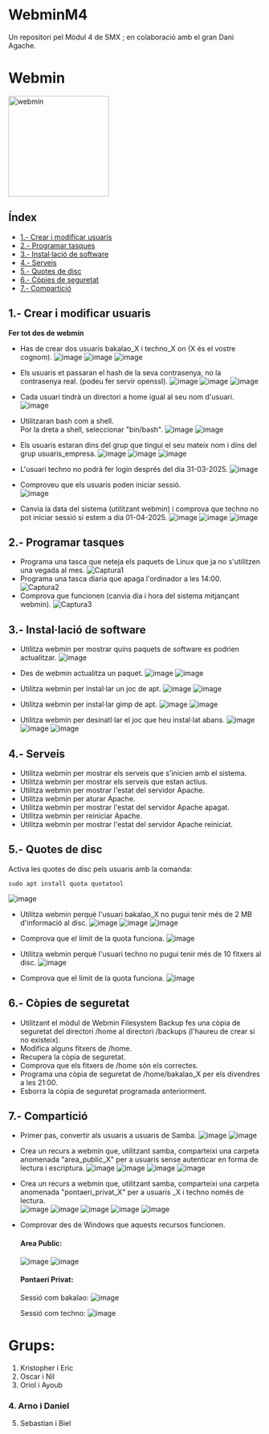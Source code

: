 # WebminM4
Un repositori pel Mòdul 4 de SMX ; en colaboració amb el gran Dani Agache.

# Webmin
<img src="https://upload.wikimedia.org/wikipedia/commons/thumb/9/9d/Webmin_Logo.svg/2048px-Webmin_Logo.svg.png" alt="webmin" width="200"/>

## Índex
 * [1.- Crear i modificar usuaris](#1)
 * [2.- Programar tasques](#2)
 * [3.- Instal·lació de software](#3)
 * [4.- Serveis](#4)
 * [5.- Quotes de disc](#5)
 * [6.- Còpies de seguretat](#6)
 * [7.- Compartició](#7)

<a id="1"></a>
## 1.- Crear i modificar usuaris

**Fer tot des de webmin**

- Has de crear dos usuaris bakalao_X i techno_X on (X és el vostre cognom).
  ![image](https://github.com/user-attachments/assets/428d5704-5b4c-4eed-848e-bebe6fcd5c85)
  ![image](https://github.com/user-attachments/assets/08e96e9b-706f-42be-a1e6-cf033a7b6cdf)
  ![image](https://github.com/user-attachments/assets/a51537f4-59bd-4f75-9c9b-26874756a7d5)
  
- Els usuaris et passaran el hash de la seva contrasenya, no la contrasenya real. (podeu fer servir openssl).
  ![image](https://github.com/user-attachments/assets/201192f4-7af2-49eb-91ab-3b69c0bdad17)
  ![image](https://github.com/user-attachments/assets/46289de0-5284-47a2-bbcc-26933cab5508)
  ![image](https://github.com/user-attachments/assets/b2bd7a51-f38d-44a2-899d-9540c9b46732)

- Cada usuari tindrà un directori a home igual al seu nom d'usuari.
  ![image](https://github.com/user-attachments/assets/cd1c0bfd-6c2d-4e8c-829b-c2f45dfe0363)

- Utilitzaran bash com a shell. <br>
  Por la dreta a shell, seleccionar "bin/bash".
  ![image](https://github.com/user-attachments/assets/17223d95-cf1e-4427-953a-4a3f6414e228)
  ![image](https://github.com/user-attachments/assets/4a1896e9-6db3-450b-b1e7-d072883b96f6)

- Els usuaris estaran dins del grup que tingui el seu mateix nom i dins del grup usuaris_empresa.
  ![image](https://github.com/user-attachments/assets/5cea2281-3d59-4c11-843a-fef69848eebf)
  ![image](https://github.com/user-attachments/assets/4d983796-32dc-4676-a451-38886da213c8)
  ![image](https://github.com/user-attachments/assets/f102af6a-f8e0-4dd5-9742-7886f56e7f28)

- L'usuari techno no podrà fer login després del dia 31-03-2025.
  ![image](https://github.com/user-attachments/assets/13cbd3f6-da25-4165-9d69-7c354cc3a744)

- Comproveu que els usuaris poden iniciar sessió. <br>
  ![image](https://github.com/user-attachments/assets/d68a3d7a-ce28-4770-8466-8762328d61fa)

- Canvia la data del sistema (utilitzant webmin) i comprova que techno no pot iniciar sessió si estem a dia 01-04-2025.
  ![image](https://github.com/user-attachments/assets/6368e592-868c-4930-b646-21a3e3d6ed6b)
  ![image](https://github.com/user-attachments/assets/a2b2d808-e997-4f64-87a5-b9b9c8b02775)
  ![image](https://github.com/user-attachments/assets/0528475c-2cc0-481a-8953-1941bb585703)

<a id="2"></a>
## 2.- Programar tasques

- Programa una tasca que neteja els paquets de Linux que ja no s'utilitzen una vegada al mes.
  ![Captura1](https://github.com/user-attachments/assets/de20330b-c3bf-42aa-9784-5dc3f75e5cff)
- Programa una tasca diaria que apaga l'ordinador a les 14:00.
  ![Captura2](https://github.com/user-attachments/assets/318fd00c-4986-438b-9e56-09f0e112a6fb)
- Comprova que funcionen (canvia dia i hora del sistema mitjançant webmin).
  ![Captura3](https://github.com/user-attachments/assets/0b816c68-883f-42c5-91bb-39108ddc5d82)

<a id="3"></a>
## 3.- Instal·lació de software

- Utilitza webmin per mostrar quins paquets de software es podrien actualitzar.
  ![image](https://github.com/user-attachments/assets/d592942e-4115-44c3-89db-c335685dfc22)

- Des de webmin actualitza un paquet.
  ![image](https://github.com/user-attachments/assets/9139c343-0d99-4deb-94d0-5068fed83504)
  ![image](https://github.com/user-attachments/assets/ef84924a-581c-4719-abe5-b750dbfe757e)

- Utilitza webmin per instal·lar un joc de apt.
  ![image](https://github.com/user-attachments/assets/198a64b4-b839-401e-93a7-e174a7f17403)
  ![image](https://github.com/user-attachments/assets/1dadfa95-321d-4871-b620-0db7b6f09ba0)
  
- Utilitza webmin per instal·lar gimp de apt.
  ![image](https://github.com/user-attachments/assets/9792d472-e8c0-4453-8896-93353cf9268e)
  ![image](https://github.com/user-attachments/assets/00bfb3c5-afc6-46fe-9658-a6479206692d)

- Utilitza webmin per desinatl·lar el joc que heu instal·lat abans.
  ![image](https://github.com/user-attachments/assets/ab2446f4-e13d-439a-ab31-bed2500b517d)
  ![image](https://github.com/user-attachments/assets/f1fcbdb9-8570-4fe0-ae12-00b3ad25032c)
  ![image](https://github.com/user-attachments/assets/d413c7f9-e252-4d66-bd36-7a743bcc3a13)

<a id="4"></a>
## 4.- Serveis

- Utilitza webmin per mostrar els serveis que s'inicien amb el sistema.
- Utilitza webmin per mostrar els serveis que estan actius.
- Utilitza webmin per mostrar l'estat del servidor Apache.
- Utilitza webmin per aturar Apache.
- Utilitza webmin per mostrar l'estat del servidor Apache apagat.
- Utilitza webmin per reiniciar Apache.
- Utilitza webmin per mostrar l'estat del servidor Apache reiniciat.

<a id="5"></a>
## 5.- Quotes de disc

Activa les quotes de disc pels usuaris amb la comanda: 

```
sudo apt install quota quotatool
```
![image](https://github.com/user-attachments/assets/b41088b0-10ef-40be-9d46-9891104d1750)

- Utilitza webmin perquè l'usuari bakalao_X no pugui tenir més de 2 MB d'informació al disc.
  ![image](https://github.com/user-attachments/assets/8461c630-6e28-410c-8646-e3f42c0e11e2)
  ![image](https://github.com/user-attachments/assets/1274aca0-f075-43ed-b7fb-7fff2715036c)
  ![image](https://github.com/user-attachments/assets/3a8cf31a-e8ea-413c-aa07-ca2bd3d4563f)

- Comprova que el límit de la quota funciona.
  ![image](https://github.com/user-attachments/assets/044581d3-3cca-4faa-bdf3-5a5b1e1bb872)
  
- Utilitza webmin perquè l'usuari techno no pugui tenir més de 10 fitxers al disc.
  ![image](https://github.com/user-attachments/assets/9657f417-8947-4106-91cc-962827b9c20d)

- Comprova que el límit de la quota funciona.
  ![image](https://github.com/user-attachments/assets/df58be12-9161-4d7d-b535-30933e7efd86)

<a id="6"></a>
## 6.- Còpies de seguretat

- Utilitzant el mòdul de Webmin Filesystem Backup fes una còpia de seguretat del directori /home al directori /backups (l'haureu de crear si no existeix).
- Modifica alguns fitxers de /home.
- Recupera la còpia de seguretat.
- Comprova que els fitxers de /home són els correctes.
- Programa una còpia de seguretat de /home/bakalao_X per els divendres a les 21:00.
- Esborra la còpia de seguretat programada anteriorment.

<a id="7"></a>
## 7.- Compartició
- Primer pas, convertir als usuaris a usuaris de Samba.
  ![image](https://github.com/user-attachments/assets/46e86ce7-0284-48f3-9b1f-6506b470f56a)
  ![image](https://github.com/user-attachments/assets/fd0f8f82-e621-4112-9349-ca23bd4e0c55)

- Crea un recurs a webmin que, utilitzant samba, comparteixi una carpeta anomenada "area_public_X" per a usuaris sense autenticar en forma de lectura i escriptura.
  ![image](https://github.com/user-attachments/assets/0cd24091-86d7-45ad-97d1-0223af27784a)
  ![image](https://github.com/user-attachments/assets/6c90d1b4-a563-402a-ad32-5d624627994f)
  ![image](https://github.com/user-attachments/assets/3705f073-4707-4dfa-8055-7a1ac4c102a2)
  ![image](https://github.com/user-attachments/assets/c9492187-a667-46ec-88de-dad3be94aa50)

- Crea un recurs a webmin que, utilitzant samba, comparteixi una carpeta anomenada "pontaeri_privat_X" per a usuaris _X i techno només de lectura. <br>
  ![image](https://github.com/user-attachments/assets/cd7d1ed8-d85e-4b38-824a-54c2d9b0e7bc)
  ![image](https://github.com/user-attachments/assets/0e32da8f-20aa-4c60-9d99-3fce9e4c8340)
  ![image](https://github.com/user-attachments/assets/b907cc2e-b898-4436-9b70-d417a7174d90)
  ![image](https://github.com/user-attachments/assets/bc5ea726-a69c-45b2-93e6-cfd315f01b51)
  ![image](https://github.com/user-attachments/assets/6989b76b-2718-431d-91e7-4ba37f20af49)

- Comprovar des de Windows que aquests recursos funcionen. <br>
  #### Area Public:
  ![image](https://github.com/user-attachments/assets/9dc07f63-1b6e-47e5-9b83-fe82aab5b0f1)
  ![image](https://github.com/user-attachments/assets/336172eb-e2cb-4d9c-929d-3c99e815bb37)

  #### Pontaeri Privat: <br>
  Sessió com bakalao:
  ![image](https://github.com/user-attachments/assets/710c8a63-209b-49ae-896e-c26d70087c3f)

  Sessió com techno:
  ![image](https://github.com/user-attachments/assets/7608664d-48e0-4074-a1ae-31d18fffdce7)


# Grups:

1. Kristopher i Eric
2. Oscar i Nil
3. Oriol i Ayoub
### 4. Arno i Daniel
5. Sebastian i Biel
